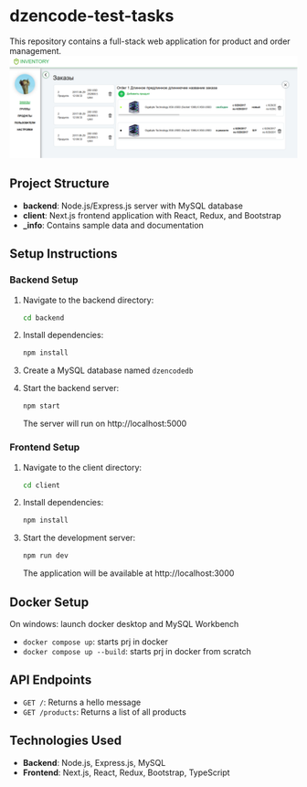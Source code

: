 # dzencode-test-tasks

This repository contains a full-stack web application for product and order management.
![img.png](img.png)
## Project Structure

- **backend**: Node.js/Express.js server with MySQL database
- **client**: Next.js frontend application with React, Redux, and Bootstrap
- **_info**: Contains sample data and documentation

## Setup Instructions

### Backend Setup

1. Navigate to the backend directory:
   ```bash
   cd backend
   ```

2. Install dependencies:
   ```bash
   npm install
   ```

3. Create a MySQL database named `dzencodedb`

4. Start the backend server:
   ```bash
   npm start
   ```
   The server will run on http://localhost:5000

### Frontend Setup

1. Navigate to the client directory:
   ```bash
   cd client
   ```

2. Install dependencies:
   ```bash
   npm install
   ```

3. Start the development server:
   ```bash
   npm run dev
   ```
   The application will be available at http://localhost:3000

## Docker Setup

On windows: launch docker desktop and MySQL Workbench 
- `docker compose up`: starts prj in docker
- `docker compose up --build`: starts prj in docker from scratch


## API Endpoints

- `GET /`: Returns a hello message
- `GET /products`: Returns a list of all products

## Technologies Used

- **Backend**: Node.js, Express.js, MySQL
- **Frontend**: Next.js, React, Redux, Bootstrap, TypeScript
